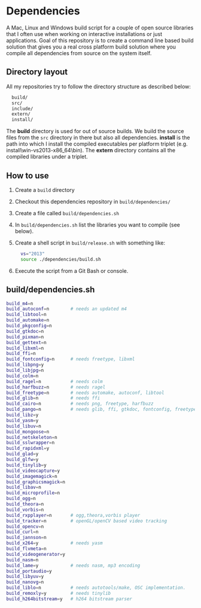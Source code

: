 Dependencies
=============

A Mac, Linux and Windows build script for a couple of open source libraries that I often
use when working on interactive installations or just applications. Goal of this repository
is to create a command line based build solution that gives you a real cross platform 
build solution where you compile all dependencies from source on the system itself. 

Directory layout
----------------

All my repositories try to follow the directory structure as described below:

````sh
  build/
  src/
  include/
  extern/
  install/
````

The **build** directory is used for out of source builds. We build the source 
files from the `src` directory in there but also all dependencies. **install**
is the path into which I install the compiled executables per platform triplet
(e.g. install\win-vs2013-x86_64\bin\). The **extern** directory contains all
the compiled libraries under a triplet. 

How to use
----------

1. Create a `build` directory 
2. Checkout this dependencies repository in `build/dependencies/`
3. Create a file called `build/dependencies.sh`
4. In `build/dependencies.sh` list the libraries you want to compile (see below).
5. Create a shell script in `build/release.sh` with something like:

   ````sh
     vs="2013"
     source ./dependencies/build.sh
   ````

6. Execute the script from a Git Bash or console.


build/dependencies.sh
----------------------

````sh
build_m4=n
build_autoconf=n        # needs an updated m4 
build_libtool=n
build_automake=n      
build_pkgconfig=n
build_gtkdoc=n         
build_pixman=n
build_gettext=n
build_libxml=n
build_ffi=n              
build_fontconfig=n      # needs freetype, libxml
build_libpng=y
build_libjpg=n
build_colm=n
build_ragel=n           # needs colm
build_harfbuzz=n        # needs ragel
build_freetype=n        # needs automake, autoconf, libtool
build_glib=n            # needs ffi 
build_cairo=n           # needs png, freetype, harfbuzz 
build_pango=n           # needs glib, ffi, gtkdoc, fontconfig, freetype, libxml, harfbuzz
build_libz=y
build_yasm=y
build_libuv=n
build_mongoose=n
build_netskeleton=n
build_sslwrapper=n
build_rapidxml=y
build_glad=y
build_glfw=y
build_tinylib=y
build_videocapture=y
build_imagemagick=n
build_graphicsmagick=n
build_libav=n
build_microprofile=n
build_ogg=n
build_theora=n
build_vorbis=n
build_rxpplayer=n       # ogg,theora,vorbis player
build_tracker=n         # openGL/openCV based video tracking
build_opencv=n
build_curl=n
build_jannson=n
build_x264=y            # needs yasm 
build_flvmeta=n         
build_videogenerator=y
build_nasm=n           
build_lame=y            # needs nasm, mp3 encoding
build_portaudio=y
build_libyuv=y           
build_nanovg=n
build_liblo=n           # needs autotools/make, OSC implementation.
build_remoxly=y         # needs tinylib
build_h264bitstream=y   # h264 bitstream parser
````